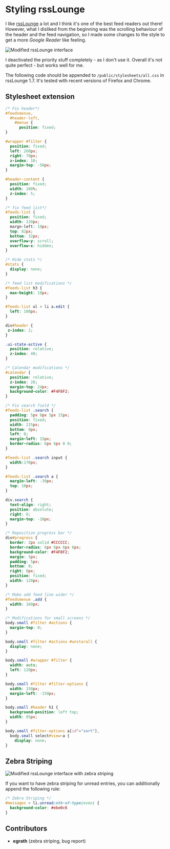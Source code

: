 # Styling rssLounge

I like [rssLounge](http://rsslounge.aditu.de/) a lot and
I think it's one of the best feed readers out there!
However, what I disliked from the beginning was the scrolling
behaviour of the header and the feed navigation,
so I made some changes to the style to get a more *Google Reader* like feeling.

![Modified rssLounge interface](https://raw.github.com/Akron/rssLounge-mod/master/rss-lounge-mod.jpg)

I deactivated the priority stuff completely - as I don't use it.
Overall it's not quite perfect - but works well for me.

The following code should be appended to `/public/stylesheets/all.css`
in rssLounge 1.7. It's tested with recent versions of Firefox and Chrome.

## Stylesheet extension
```css
/* Fix header*/
#feedsmenue,
  #header-left,
    #menue {
      position: fixed;
}

#wrapper #filter {
  position: fixed;
  left: 260px;
  right: 70px;
  z-index: 10;
  margin-top: -50px;
}

#header-content {
  position: fixed;
  width: 100%;
  z-index: 5;
}

/* fix feed list*/
#feeds-list {
  position: fixed;
  width: 220px;
  margn-left: 10px;
  top: 82px;
  bottom: 32px;
  overflow-y: scroll;
  overflow-x: hidden;
}

/* Hide stats */
#stats {
  display: none;
}

/* feed list modifications */
#feeds-list h3 {
  max-height: 18px;
}

#feeds-list ul > li a.edit {
  left: 180px;
}

div#header {
 z-index: 2;
}

.ui-state-active {
  position: relative;
  z-index: 40;
}

/* Calendar modifications */
#calendar {
  position: relative;
  z-index: 20;
  margin-top: 24px;
  background-color: #F4F8F2;
}

/* Fix search field */
#feeds-list .search {
  padding: 5px 0px 5px 15px;
  position: fixed;
  width: 215px;
  bottom: 0px;
  left: 0;
  margin-left: 15px;
  border-radius: 6px 6px 0 0;
}

#feeds-list .search input {
  width:170px;
}

#feeds-list .search a {
  margin-left: -30px;
  top: 10px;
}

div.search {
  text-align: right;
  position: absolute;
  right: 0;
  margin-top: -10px;
}

/* Reposition progress bar */
div#progress {
  border: 2px solid #CCCCCC;
  border-radius: 6px 6px 6px 6px;
  background-color: #F4F8F2;
  margin: 5px;
  padding: 5px;
  bottom: 0;
  right: 0px;
  position: fixed;
  width: 120px;
}

/* Make add feed line wider */
#feedsmenue .add {
  width: 160px;
}

/* Modifications for small screens */
body.small #filter #actions {
  margin-top: 0;
}

body.small #filter #actions #unstarall {
  display: none;
}

body.small #wrapper #filter {
  width: auto;
  left: 120px;
}

body.small #filter #filter-options {
  width: 150px;
  margin-left: -150px;
}

body.small #header h1 {
  background-position: left top;
  width: 85px;
}

body.small #filter-options a[id^="sort"],
  body.small select#view~a {
    display: none;
}
```

## Zebra Striping

![Modified rssLounge interface with zebra striping](https://raw.github.com/Akron/rssLounge-mod/master/rss-lounge-mod-2.jpg)

If you want to have zebra striping for unread entries,
you can additionally append the following rule:

```css
/* Zebra Striping */
#messages > li.unread:nth-of-type(even) {
  background-color: #ebe0c6
}
```

## Contributors

- **egrath** (zebra striping, bug report)
